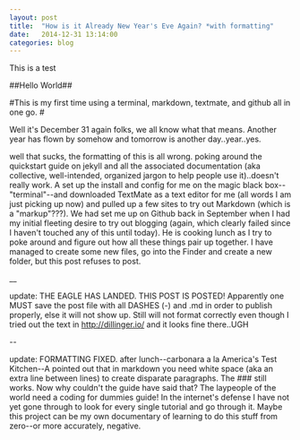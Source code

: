 ```yaml
---
layout: post
title:  "How is it Already New Year's Eve Again? *with formatting"
date:   2014-12-31 13:14:00
categories: blog
---
```

This is a test

##Hello World##

#This is my first time using a terminal, markdown, textmate, and github all in one go. #

Well it's December 31 again folks, we all know what that means. Another year has flown by somehow and tomorrow is another day..year..yes.

well that sucks, the formatting of this is all wrong. poking around the quickstart guide on jekyll and all the associated documentation (aka collective, well-intended, organized jargon to help people use it)..doesn't really work. A set up the install and config for me on the magic black box--"terminal"--and downloaded TextMate as a text editor for me (all words I am just picking up now) and pulled up a few sites to try out Markdown (which is a "markup"???). We had set me up on Github back in September when I had my initial fleeting desire to try out blogging (again, which clearly failed since I haven't touched any of this until today). 
He is cooking lunch as I try to poke around and figure out how all these things pair up together. I have managed to create some new files, go into the Finder and create a new folder, but this post refuses to post.

__

update: THE EAGLE HAS LANDED. THIS POST IS POSTED! Apparently one MUST save the post file with all DASHES (-) and .md in order to publish properly, else it will not show up.
Still will not format correctly even though I tried out the text in http://dillinger.io/ and it looks fine there..UGH

--

update: FORMATTING FIXED. after lunch--carbonara a la America's Test Kitchen--A pointed out that in markdown you need white space (aka an extra line between lines) to create disparate paragraphs. The ### still works. Now why couldn't the guide have said that? The laypeople of the world need a coding for dummies guide! In the internet's defense I have not yet gone through to look for every single tutorial and go through it. Maybe this project can be my own documentary of learning to do this stuff from zero--or more accurately, negative.